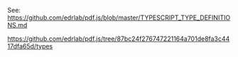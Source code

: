See:
https://github.com/edrlab/pdf.js/blob/master/TYPESCRIPT_TYPE_DEFINITIONS.md

https://github.com/edrlab/pdf.js/tree/87bc24f276747221164a701de8fa3c4417dfa65d/types

